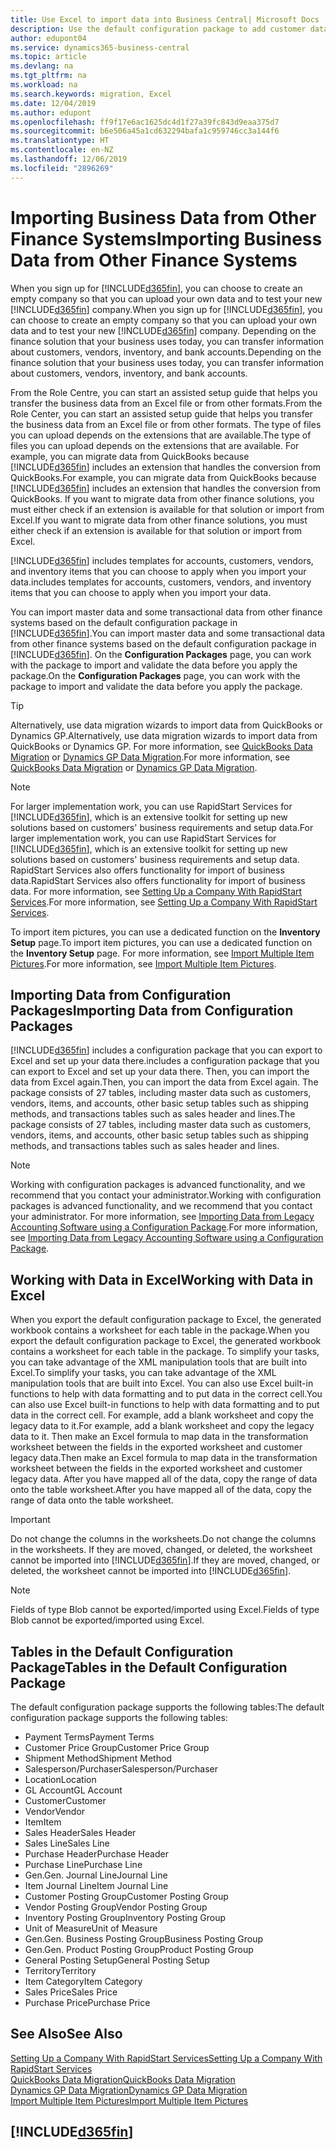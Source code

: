```yaml
---
title: Use Excel to import data into Business Central| Microsoft Docs
description: Use the default configuration package to add customer data in Excel and import the data back into Business Central .
author: edupont04
ms.service: dynamics365-business-central
ms.topic: article
ms.devlang: na
ms.tgt_pltfrm: na
ms.workload: na
ms.search.keywords: migration, Excel
ms.date: 12/04/2019
ms.author: edupont
ms.openlocfilehash: ff9f17e6ac1625dc4d1f27a39fc843d9eaa375d7
ms.sourcegitcommit: b6e506a45a1cd632294bafa1c959746cc3a144f6
ms.translationtype: HT
ms.contentlocale: en-NZ
ms.lasthandoff: 12/06/2019
ms.locfileid: "2896269"
---
```

# <a name="importing-business-data-from-other-finance-systems"></a><span data-ttu-id="cfffb-103">Importing Business Data from Other Finance Systems</span><span class="sxs-lookup"><span data-stu-id="cfffb-103">Importing Business Data from Other Finance Systems</span></span>
<span data-ttu-id="cfffb-104">When you sign up for [!INCLUDE[d365fin](includes/d365fin_md.md)], you can choose to create an empty company so that you can upload your own data and to test your new [!INCLUDE[d365fin](includes/d365fin_md.md)] company.</span><span class="sxs-lookup"><span data-stu-id="cfffb-104">When you sign up for [!INCLUDE[d365fin](includes/d365fin_md.md)], you can choose to create an empty company so that you can upload your own data and to test your new [!INCLUDE[d365fin](includes/d365fin_md.md)] company.</span></span> <span data-ttu-id="cfffb-105">Depending on the finance solution that your business uses today, you can transfer information about customers, vendors, inventory, and bank accounts.</span><span class="sxs-lookup"><span data-stu-id="cfffb-105">Depending on the finance solution that your business uses today, you can transfer information about customers, vendors, inventory, and bank accounts.</span></span>  

<span data-ttu-id="cfffb-106">From the Role Centre, you can start an assisted setup guide that helps you transfer the business data from an Excel file or from other formats.</span><span class="sxs-lookup"><span data-stu-id="cfffb-106">From the Role Center, you can start an assisted setup guide that helps you transfer the business data from an Excel file or from other formats.</span></span> <span data-ttu-id="cfffb-107">The type of files you can upload depends on the extensions that are available.</span><span class="sxs-lookup"><span data-stu-id="cfffb-107">The type of files you can upload depends on the extensions that are available.</span></span> <span data-ttu-id="cfffb-108">For example, you can migrate data from QuickBooks because [!INCLUDE[d365fin](includes/d365fin_md.md)] includes an extension that handles the conversion from QuickBooks.</span><span class="sxs-lookup"><span data-stu-id="cfffb-108">For example, you can migrate data from QuickBooks because [!INCLUDE[d365fin](includes/d365fin_md.md)] includes an extension that handles the conversion from QuickBooks.</span></span> <span data-ttu-id="cfffb-109">If you want to migrate data from other finance solutions, you must either check if an extension is available for that solution or import from Excel.</span><span class="sxs-lookup"><span data-stu-id="cfffb-109">If you want to migrate data from other finance solutions, you must either check if an extension is available for that solution or import from Excel.</span></span>  

[!INCLUDE[d365fin](includes/d365fin_md.md)] <span data-ttu-id="cfffb-110">includes templates for accounts, customers, vendors, and inventory items that you can choose to apply when you import your data.</span><span class="sxs-lookup"><span data-stu-id="cfffb-110">includes templates for accounts, customers, vendors, and inventory items that you can choose to apply when you import your data.</span></span>

<span data-ttu-id="cfffb-111">You can import master data and some transactional data from other finance systems based on the default configuration package in [!INCLUDE[d365fin](includes/d365fin_md.md)].</span><span class="sxs-lookup"><span data-stu-id="cfffb-111">You can import master data and some transactional data from other finance systems based on the default configuration package in [!INCLUDE[d365fin](includes/d365fin_md.md)].</span></span> <span data-ttu-id="cfffb-112">On the **Configuration Packages** page, you can work with the package to import and validate the data before you apply the package.</span><span class="sxs-lookup"><span data-stu-id="cfffb-112">On the **Configuration Packages** page, you can work with the package to import and validate the data before you apply the package.</span></span>  

> [!TIP]  
> <span data-ttu-id="cfffb-113">Alternatively, use data migration wizards to import data from QuickBooks or Dynamics GP.</span><span class="sxs-lookup"><span data-stu-id="cfffb-113">Alternatively, use data migration wizards to import data from QuickBooks or Dynamics GP.</span></span> <span data-ttu-id="cfffb-114">For more information, see [QuickBooks Data Migration](ui-extensions-quickbooks-data-migration.md) or [Dynamics GP Data Migration](ui-extensions-dynamicsgp-data-migration.md).</span><span class="sxs-lookup"><span data-stu-id="cfffb-114">For more information, see [QuickBooks Data Migration](ui-extensions-quickbooks-data-migration.md) or [Dynamics GP Data Migration](ui-extensions-dynamicsgp-data-migration.md).</span></span>

> [!NOTE]  
> <span data-ttu-id="cfffb-115">For larger implementation work, you can use RapidStart Services for [!INCLUDE[d365fin](includes/d365fin_md.md)], which is an extensive toolkit for setting up new solutions based on customers' business requirements and setup data.</span><span class="sxs-lookup"><span data-stu-id="cfffb-115">For larger implementation work, you can use RapidStart Services for [!INCLUDE[d365fin](includes/d365fin_md.md)], which is an extensive toolkit for setting up new solutions based on customers' business requirements and setup data.</span></span> <span data-ttu-id="cfffb-116">RapidStart Services also offers functionality for import of business data.</span><span class="sxs-lookup"><span data-stu-id="cfffb-116">RapidStart Services also offers functionality for import of business data.</span></span> <span data-ttu-id="cfffb-117">For more information, see [Setting Up a Company With RapidStart Services](admin-set-up-a-company-with-rapidstart.md).</span><span class="sxs-lookup"><span data-stu-id="cfffb-117">For more information, see [Setting Up a Company With RapidStart Services](admin-set-up-a-company-with-rapidstart.md).</span></span>

<span data-ttu-id="cfffb-118">To import item pictures, you can use a dedicated function on the **Inventory Setup** page.</span><span class="sxs-lookup"><span data-stu-id="cfffb-118">To import item pictures, you can use a dedicated function on the **Inventory Setup** page.</span></span> <span data-ttu-id="cfffb-119">For more information, see [Import Multiple Item Pictures](inventory-how-import-item-pictures.md).</span><span class="sxs-lookup"><span data-stu-id="cfffb-119">For more information, see [Import Multiple Item Pictures](inventory-how-import-item-pictures.md).</span></span>

## <a name="importing-data-from-configuration-packages"></a><span data-ttu-id="cfffb-120">Importing Data from Configuration Packages</span><span class="sxs-lookup"><span data-stu-id="cfffb-120">Importing Data from Configuration Packages</span></span>
[!INCLUDE[d365fin](includes/d365fin_md.md)] <span data-ttu-id="cfffb-121">includes a configuration package that you can export to Excel and set up your data there.</span><span class="sxs-lookup"><span data-stu-id="cfffb-121">includes a configuration package that you can export to Excel and set up your data there.</span></span> <span data-ttu-id="cfffb-122">Then, you can import the data from Excel again.</span><span class="sxs-lookup"><span data-stu-id="cfffb-122">Then, you can import the data from Excel again.</span></span> <span data-ttu-id="cfffb-123">The package consists of 27 tables, including master data such as customers, vendors, items, and accounts, other basic setup tables such as shipping methods, and transactions tables such as sales header and lines.</span><span class="sxs-lookup"><span data-stu-id="cfffb-123">The package consists of 27 tables, including master data such as customers, vendors, items, and accounts, other basic setup tables such as shipping methods, and transactions tables such as sales header and lines.</span></span>  

> [!NOTE]  
>   <span data-ttu-id="cfffb-124">Working with configuration packages is advanced functionality, and we recommend that you contact your administrator.</span><span class="sxs-lookup"><span data-stu-id="cfffb-124">Working with configuration packages is advanced functionality, and we recommend that you contact your administrator.</span></span> <span data-ttu-id="cfffb-125">For more information, see [Importing Data from Legacy Accounting Software using a Configuration Package](across-import-data-configuration-packages.md).</span><span class="sxs-lookup"><span data-stu-id="cfffb-125">For more information, see [Importing Data from Legacy Accounting Software using a Configuration Package](across-import-data-configuration-packages.md).</span></span>

## <a name="working-with-data-in-excel"></a><span data-ttu-id="cfffb-126">Working with Data in Excel</span><span class="sxs-lookup"><span data-stu-id="cfffb-126">Working with Data in Excel</span></span>
<span data-ttu-id="cfffb-127">When you export the default configuration package to Excel, the generated workbook contains a worksheet for each table in the package.</span><span class="sxs-lookup"><span data-stu-id="cfffb-127">When you export the default configuration package to Excel, the generated workbook contains a worksheet for each table in the package.</span></span> <span data-ttu-id="cfffb-128">To simplify your tasks, you can take advantage of the XML manipulation tools that are built into Excel.</span><span class="sxs-lookup"><span data-stu-id="cfffb-128">To simplify your tasks, you can take advantage of the XML manipulation tools that are built into Excel.</span></span> <span data-ttu-id="cfffb-129">You can also use Excel built-in functions to help with data formatting and to put data in the correct cell.</span><span class="sxs-lookup"><span data-stu-id="cfffb-129">You can also use Excel built-in functions to help with data formatting and to put data in the correct cell.</span></span> <span data-ttu-id="cfffb-130">For example, add a blank worksheet and copy the legacy data to it.</span><span class="sxs-lookup"><span data-stu-id="cfffb-130">For example, add a blank worksheet and copy the legacy data to it.</span></span> <span data-ttu-id="cfffb-131">Then make an Excel formula to map data in the transformation worksheet between the fields in the exported worksheet and customer legacy data.</span><span class="sxs-lookup"><span data-stu-id="cfffb-131">Then make an Excel formula to map data in the transformation worksheet between the fields in the exported worksheet and customer legacy data.</span></span> <span data-ttu-id="cfffb-132">After you have mapped all of the data, copy the range of data onto the table worksheet.</span><span class="sxs-lookup"><span data-stu-id="cfffb-132">After you have mapped all of the data, copy the range of data onto the table worksheet.</span></span>  

> [!IMPORTANT]  
>  <span data-ttu-id="cfffb-133">Do not change the columns in the worksheets.</span><span class="sxs-lookup"><span data-stu-id="cfffb-133">Do not change the columns in the worksheets.</span></span> <span data-ttu-id="cfffb-134">If they are moved, changed, or deleted, the worksheet cannot be imported into [!INCLUDE[d365fin](includes/d365fin_md.md)].</span><span class="sxs-lookup"><span data-stu-id="cfffb-134">If they are moved, changed, or deleted, the worksheet cannot be imported into [!INCLUDE[d365fin](includes/d365fin_md.md)].</span></span>

> [!NOTE]
> <span data-ttu-id="cfffb-135">Fields of type Blob cannot be exported/imported using Excel.</span><span class="sxs-lookup"><span data-stu-id="cfffb-135">Fields of type Blob cannot be exported/imported using Excel.</span></span>

## <a name="tables-in-the-default-configuration-package"></a><span data-ttu-id="cfffb-136">Tables in the Default Configuration Package</span><span class="sxs-lookup"><span data-stu-id="cfffb-136">Tables in the Default Configuration Package</span></span>
<span data-ttu-id="cfffb-137">The default configuration package supports the following tables:</span><span class="sxs-lookup"><span data-stu-id="cfffb-137">The default configuration package supports the following tables:</span></span>

-   <span data-ttu-id="cfffb-138">Payment Terms</span><span class="sxs-lookup"><span data-stu-id="cfffb-138">Payment Terms</span></span>
-   <span data-ttu-id="cfffb-139">Customer Price Group</span><span class="sxs-lookup"><span data-stu-id="cfffb-139">Customer Price Group</span></span>
-   <span data-ttu-id="cfffb-140">Shipment Method</span><span class="sxs-lookup"><span data-stu-id="cfffb-140">Shipment Method</span></span>
-   <span data-ttu-id="cfffb-141">Salesperson/Purchaser</span><span class="sxs-lookup"><span data-stu-id="cfffb-141">Salesperson/Purchaser</span></span>
-   <span data-ttu-id="cfffb-142">Location</span><span class="sxs-lookup"><span data-stu-id="cfffb-142">Location</span></span>
-   <span data-ttu-id="cfffb-143">GL Account</span><span class="sxs-lookup"><span data-stu-id="cfffb-143">GL Account</span></span>
-   <span data-ttu-id="cfffb-144">Customer</span><span class="sxs-lookup"><span data-stu-id="cfffb-144">Customer</span></span>
-   <span data-ttu-id="cfffb-145">Vendor</span><span class="sxs-lookup"><span data-stu-id="cfffb-145">Vendor</span></span>
-   <span data-ttu-id="cfffb-146">Item</span><span class="sxs-lookup"><span data-stu-id="cfffb-146">Item</span></span>
-   <span data-ttu-id="cfffb-147">Sales Header</span><span class="sxs-lookup"><span data-stu-id="cfffb-147">Sales Header</span></span>
-   <span data-ttu-id="cfffb-148">Sales Line</span><span class="sxs-lookup"><span data-stu-id="cfffb-148">Sales Line</span></span>
-   <span data-ttu-id="cfffb-149">Purchase Header</span><span class="sxs-lookup"><span data-stu-id="cfffb-149">Purchase Header</span></span>
-   <span data-ttu-id="cfffb-150">Purchase Line</span><span class="sxs-lookup"><span data-stu-id="cfffb-150">Purchase Line</span></span>
-   <span data-ttu-id="cfffb-151">Gen.</span><span class="sxs-lookup"><span data-stu-id="cfffb-151">Gen.</span></span> <span data-ttu-id="cfffb-152">Journal Line</span><span class="sxs-lookup"><span data-stu-id="cfffb-152">Journal Line</span></span>
-   <span data-ttu-id="cfffb-153">Item Journal Line</span><span class="sxs-lookup"><span data-stu-id="cfffb-153">Item Journal Line</span></span>
-   <span data-ttu-id="cfffb-154">Customer Posting Group</span><span class="sxs-lookup"><span data-stu-id="cfffb-154">Customer Posting Group</span></span>
-   <span data-ttu-id="cfffb-155">Vendor Posting Group</span><span class="sxs-lookup"><span data-stu-id="cfffb-155">Vendor Posting Group</span></span>
-   <span data-ttu-id="cfffb-156">Inventory Posting Group</span><span class="sxs-lookup"><span data-stu-id="cfffb-156">Inventory Posting Group</span></span>
-   <span data-ttu-id="cfffb-157">Unit of Measure</span><span class="sxs-lookup"><span data-stu-id="cfffb-157">Unit of Measure</span></span>
-   <span data-ttu-id="cfffb-158">Gen.</span><span class="sxs-lookup"><span data-stu-id="cfffb-158">Gen.</span></span> <span data-ttu-id="cfffb-159">Business Posting Group</span><span class="sxs-lookup"><span data-stu-id="cfffb-159">Business Posting Group</span></span>
-   <span data-ttu-id="cfffb-160">Gen.</span><span class="sxs-lookup"><span data-stu-id="cfffb-160">Gen.</span></span> <span data-ttu-id="cfffb-161">Product Posting Group</span><span class="sxs-lookup"><span data-stu-id="cfffb-161">Product Posting Group</span></span>
-   <span data-ttu-id="cfffb-162">General Posting Setup</span><span class="sxs-lookup"><span data-stu-id="cfffb-162">General Posting Setup</span></span>
-   <span data-ttu-id="cfffb-163">Territory</span><span class="sxs-lookup"><span data-stu-id="cfffb-163">Territory</span></span>
-   <span data-ttu-id="cfffb-164">Item Category</span><span class="sxs-lookup"><span data-stu-id="cfffb-164">Item Category</span></span>
-   <span data-ttu-id="cfffb-165">Sales Price</span><span class="sxs-lookup"><span data-stu-id="cfffb-165">Sales Price</span></span>
-   <span data-ttu-id="cfffb-166">Purchase Price</span><span class="sxs-lookup"><span data-stu-id="cfffb-166">Purchase Price</span></span>

## <a name="see-also"></a><span data-ttu-id="cfffb-167">See Also</span><span class="sxs-lookup"><span data-stu-id="cfffb-167">See Also</span></span>
[<span data-ttu-id="cfffb-168">Setting Up a Company With RapidStart Services</span><span class="sxs-lookup"><span data-stu-id="cfffb-168">Setting Up a Company With RapidStart Services</span></span>](admin-set-up-a-company-with-rapidstart.md)  
[<span data-ttu-id="cfffb-169">QuickBooks Data Migration</span><span class="sxs-lookup"><span data-stu-id="cfffb-169">QuickBooks Data Migration</span></span>](ui-extensions-quickbooks-data-migration.md)  
[<span data-ttu-id="cfffb-170">Dynamics GP Data Migration</span><span class="sxs-lookup"><span data-stu-id="cfffb-170">Dynamics GP Data Migration</span></span>](ui-extensions-dynamicsgp-data-migration.md)  
[<span data-ttu-id="cfffb-171">Import Multiple Item Pictures</span><span class="sxs-lookup"><span data-stu-id="cfffb-171">Import Multiple Item Pictures</span></span>](inventory-how-import-item-pictures.md)

## [!INCLUDE[d365fin](includes/free_trial_md.md)]  
